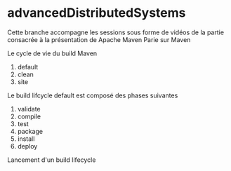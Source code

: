 # advancedDistributedSystems
Cette branche accompagne les sessions sous forme de vidéos de la partie consacrée à la présentation de Apache Maven
Parie sur Maven



Le cycle de vie du build Maven 

1. default 
2. clean 
3. site


Le build lifcycle default est composé des phases suivantes

1. validate 
2. compile 
3. test
4.  package
5. install 
6. deploy


Lancement d'un build lifecycle




 

 
